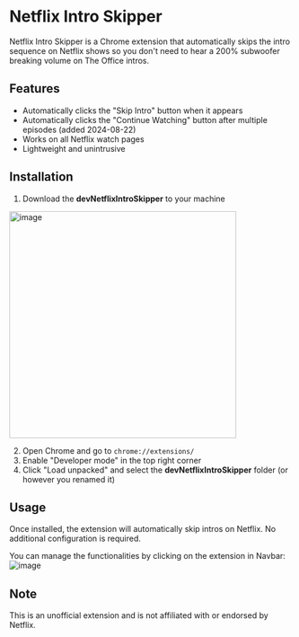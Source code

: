 # Netflix Intro Skipper

Netflix Intro Skipper is a Chrome extension that automatically skips the intro sequence on Netflix shows so you don't need to hear a 200% subwoofer breaking volume on The Office intros.

## Features

- Automatically clicks the "Skip Intro" button when it appears
- Automatically clicks the "Continue Watching" button after multiple episodes (added 2024-08-22)
- Works on all Netflix watch pages
- Lightweight and unintrusive

## Installation

1. Download the **devNetflixIntroSkipper** to your machine
<img width="404" alt="image" src="https://github.com/user-attachments/assets/5a4f7a48-95ed-45c3-a3ee-39d9eb68104a">

2. Open Chrome and go to `chrome://extensions/`
3. Enable "Developer mode" in the top right corner
4. Click "Load unpacked" and select the **devNetflixIntroSkipper** folder (or however you renamed it)

## Usage

Once installed, the extension will automatically skip intros on Netflix. No additional configuration is required.

You can manage the functionalities by clicking on the extension in Navbar:
![image](https://github.com/user-attachments/assets/e1808831-4624-4be2-b0da-0633b82d23f5)


## Note

This is an unofficial extension and is not affiliated with or endorsed by Netflix.
